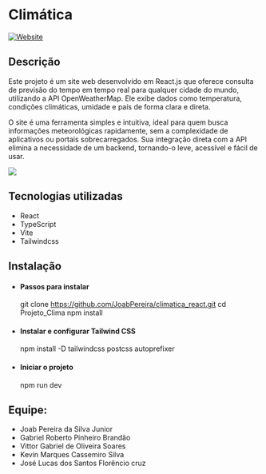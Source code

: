 # Climática

[![Website](https://img.shields.io/badge/Website-Acesse%20agora-blue)](https://joabpereira.github.io/climatica_react/)

## Descrição

Este projeto é um site web desenvolvido em React.js que oferece consulta de previsão do tempo em tempo real para qualquer cidade do mundo, utilizando a API OpenWeatherMap. Ele exibe dados como temperatura, condições climáticas, umidade e país de forma clara e direta.

O site é uma ferramenta simples e intuitiva, ideal para quem busca informações meteorológicas rapidamente, sem a complexidade de aplicativos ou portais sobrecarregados. Sua integração direta com a API elimina a necessidade de um backend, tornando-o leve, acessível e fácil de usar.

![](https://github.com/JoabPereira/climatica_react/blob/main/src/assets/Screenshot%202025-06-01%20133048.png)

## Tecnologias utilizadas

- React
- TypeScript
- Vite
- Tailwindcss

## Instalação

- #### Passos para instalar

  git clone https://github.com/JoabPereira/climatica_react.git
  cd Projeto_Clima
  npm install

- #### Instalar e configurar Tailwind CSS

  npm install -D tailwindcss postcss autoprefixer

- #### Iniciar o projeto
  npm run dev

## Equipe:

- Joab Pereira da Silva Junior
- Gabriel Roberto Pinheiro Brandão
- Vittor Gabriel de Oliveira Soares
- Kevin Marques Cassemiro Silva
- José Lucas dos Santos Florêncio cruz
